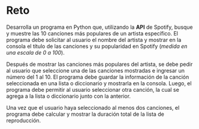 # Reto

Desarrolla un programa en Python que, utilizando la **API** de Spotify, busque y muestre las 10 
canciones más populares de un artista específico. El programa debe solicitar al usuario el nombre 
del artista y mostrar en la consola el título de las canciones y su popularidad en Spotify (_medida en 
una escala de 0 a 100_).

Después de mostrar las canciones más populares del artista, se debe pedir al usuario que 
seleccione una de las canciones mostradas e ingresar un número del 1 al 10. El programa debe 
guardar la información de la canción seleccionada en una lista o diccionario y mostrarla en la 
consola. Luego, el programa debe permitir al usuario seleccionar otra canción, la cual se agrega a 
la lista o diccionario junto con la anterior.

Una vez que el usuario haya seleccionado al menos dos canciones, el programa debe calcular y 
mostrar la duración total de la lista de reproducción.
